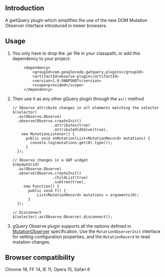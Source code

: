 

## Introduction
A gwtQuery plugin which simplifies the use of the new DOM Mutation Observer interface introduced in newer browsers.

## Usage

1. You only have to drop the .jar file in your classpath, or add this dependency to your project:
   
   ```
        <dependency>
            <groupId>com.googlecode.gwtquery.plugins</groupId>
            <artifactId>observe-plugin</artifactId>
            <version>1.0-SNAPSHOT</version>
            <scope>provided</scope>
        </dependency>
   ```
2. Then use it as any other gQuery plugin through the `as()` method
   ```
   // Observe attribute changes in all elements matching the selector
   $(selector)
     .as(Observe.Observe)
     .observe(Observe.createInit()
                     .attributes(true)
                     .attributeOldValue(true),
       new MutationListener() {
         public void onMutation(List<MutationRecord> mutations) {
           console.log(mutations.get(0).type());
         }
     });

   // Observe changes in a GWT widget
   $(myGwtGrid)
     .as(Observe.Observe)
     .observe(Observe.createInit()
                     .childList(true)
                     .subtree(true),
        new Function() {
          public void f() {
              List<MutationRecord> mutations = arguments(0);
          }
     });

   // Disconnect
   $(selector).as(Observe.Observe).disconnect();
   ```
3. gQuery Observe plugin supports all the options defined in [MutationObserver](https://developer.mozilla.org/en-US/docs/Web/API/MutationObserver) specification.
   Use the `MutationObserverInit` interface for setting configuration properties, and the `MutationRecord` to read mutation changes.


## Browser compatibility

   Chrome 18, FF 14, IE 11, Opera 15, Safari 6
